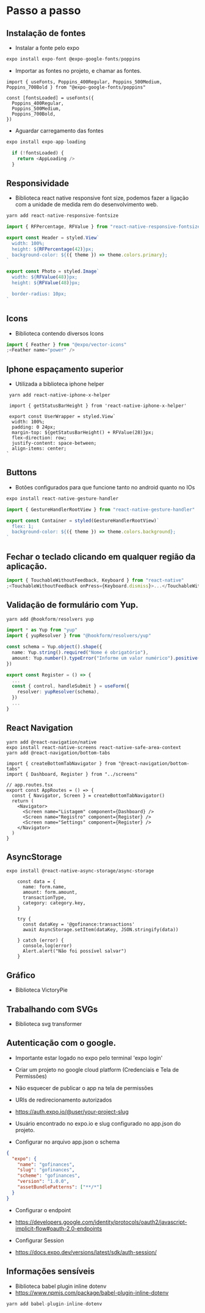 # Passo a passo

## Instalação de fontes

- Instalar a fonte pelo expo

```ts
expo install expo-font @expo-google-fonts/poppins
```

- Importar as fontes no projeto, e chamar as fontes.

```tsx
import { useFonts, Poppins_400Regular, Poppins_500Medium, Poppins_700Bold } from "@expo-google-fonts/poppins"

const [fontsLoaded] = useFonts({
  Poppins_400Regular,
  Poppins_500Medium,
  Poppins_700Bold,
})
```

- Aguardar carregamento das fontes

```ts
expo install expo-app-loading

  if (!fontsLoaded) {
    return <AppLoading />
  }

```

## Responsividade

- Biblioteca react native responsive font size, podemos fazer a ligação com a unidade de medida rem do desenvolvimento web.

```ts
yarn add react-native-responsive-fontsize

import { RFPercentage, RFValue } from "react-native-responsive-fontsize"

export const Header = styled.View`
  width: 100%;
  height: ${RFPercentage(42)}px;
  background-color: ${({ theme }) => theme.colors.primary};
`

export const Photo = styled.Image`
  width: ${RFValue(48)}px;
  height: ${RFValue(48)}px;

  border-radius: 10px;
`
```

## Icons

- Biblioteca contendo diversos Icons

```ts
import { Feather } from "@expo/vector-icons"
;<Feather name="power" />
```

## Iphone espaçamento superior

- Utilizada a biblioteca iphone helper

```tsx
 yarn add react-native-iphone-x-helper

 import { getStatusBarHeight } from 'react-native-iphone-x-helper'

 export const UserWrapper = styled.View`
  width: 100%;
  padding: 0 24px;
  margin-top: ${getStatusBarHeight() + RFValue(28)}px;
  flex-direction: row;
  justify-content: space-between;
  align-items: center;
`
```

## Buttons

- Botões configurados para que funcione tanto no android quanto no IOs

```ts
expo install react-native-gesture-handler

import { GestureHandlerRootView } from "react-native-gesture-handler"

export const Container = styled(GestureHandlerRootView)`
  flex: 1;
  background-color: ${({ theme }) => theme.colors.background};
`

```

## Fechar o teclado clicando em qualquer região da aplicação.

```ts
import { TouchableWithoutFeedback, Keyboard } from "react-native"
;<TouchableWithoutFeedback onPress={Keyboard.dismiss}>...</TouchableWithoutFeedback>
```

## Validação de formulário com Yup.

```ts
yarn add @hookform/resolvers yup

import * as Yup from "yup"
import { yupResolver } from "@hookform/resolvers/yup"

const schema = Yup.object().shape({
  name: Yup.string().required("Nome é obrigatório"),
  amount: Yup.number().typeError("Informe um valor numérico").positive("O valor não pode ser negativo").required("O valor é obrigatório"),
})

export const Register = () => {
  ...
  const { control, handleSubmit } = useForm({
    resolver: yupResolver(schema),
  })
  ...
}
```

## React Navigation

```tsx
yarn add @react-navigation/native
expo install react-native-screens react-native-safe-area-context
yarn add @react-navigation/bottom-tabs

import { createBottomTabNavigator } from "@react-navigation/bottom-tabs"
import { Dashboard, Register } from "../screens"

// app.routes.tsx
export const AppRoutes = () => {
  const { Navigator, Screen } = createBottomTabNavigator()
  return (
    <Navigator>
      <Screen name="Listagem" component={Dashboard} />
      <Screen name="Registro" component={Register} />
      <Screen name="Settings" component={Register} />
    </Navigator>
  )
}

```

## AsyncStorage

```tsx
expo install @react-native-async-storage/async-storage

    const data = {
      name: form.name,
      amount: form.amount,
      transactionType,
      category: category.key,
    }

    try {
      const dataKey = '@gofinance:transactions'
      await AsyncStorage.setItem(dataKey, JSON.stringify(data))

    } catch (error) {
      console.log(error)
      Alert.alert("Não foi possível salvar")
    }
```

## Gráfico

- Biblioteca VictoryPie

## Trabalhando com SVGs

- Biblioteca svg transformer

## Autenticação com o google.

- Importante estar logado no expo pelo terminal 'expo login'
- Criar um projeto no google cloud platform (Credenciais e Tela de Permissões)
- Não esquecer de publicar o app na tela de permissões
- URIs de redirecionamento autorizados
- https://auth.expo.io/@user/your-project-slug
- Usuário encontrado no expo.io e slug configurado no app.json do projeto.

- Configurar no arquivo app.json o schema

```json
{
  "expo": {
    "name": "gofinances",
    "slug": "gofinances",
    "scheme": "gofinances",
    "version": "1.0.0",
    "assetBundlePatterns": ["**/*"]
  }
}
```

- Configurar o endpoint
- https://developers.google.com/identity/protocols/oauth2/javascript-implicit-flow#oauth-2.0-endpoints

- Configurar Session
- https://docs.expo.dev/versions/latest/sdk/auth-session/

## Informações sensíveis

- Biblioteca babel plugin inline dotenv
- https://www.npmjs.com/package/babel-plugin-inline-dotenv

```ts
yarn add babel-plugin-inline-dotenv
```
